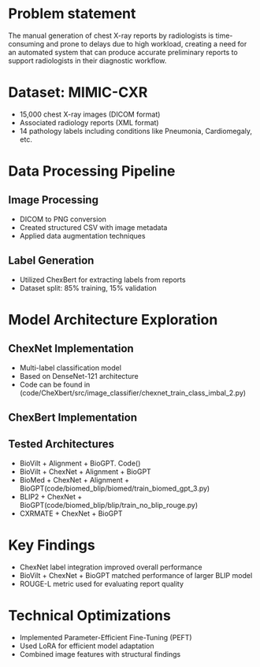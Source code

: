# Problem statement
The manual generation of chest X-ray reports by radiologists is time-consuming and prone to delays due to high workload, creating a need for an automated system that can produce accurate preliminary reports to support radiologists in their diagnostic workflow.


# Dataset: MIMIC-CXR

* 15,000 chest X-ray images (DICOM format)
* Associated radiology reports (XML format)
* 14 pathology labels including conditions like Pneumonia, Cardiomegaly, etc.

# Data Processing Pipeline

## Image Processing

* DICOM to PNG conversion
* Created structured CSV with image metadata
* Applied data augmentation techniques


## Label Generation

* Utilized ChexBert for extracting labels from reports
* Dataset split: 85% training, 15% validation

# Model Architecture Exploration

## ChexNet Implementation

* Multi-label classification model
* Based on DenseNet-121 architecture
* Code can be found in (code/CheXbert/src/image_classifier/chexnet_train_class_imbal_2.py)

## ChexBert Implementation

## Tested Architectures

* BioVilt + Alignment + BioGPT. Code()
* BioVilt + ChexNet + Alignment + BioGPT
* BioMed + ChexNet + Alignment + BioGPT(code/biomed_blip/biomed/train_biomed_gpt_3.py)
* BLIP2 + ChexNet + BioGPT(code/biomed_blip/blip/train_no_blip_rouge.py)
* CXRMATE + ChexNet + BioGPT



# Key Findings

* ChexNet label integration improved overall performance
* BioVilt + ChexNet + BioGPT matched performance of larger BLIP model
* ROUGE-L metric used for evaluating report quality

# Technical Optimizations

* Implemented Parameter-Efficient Fine-Tuning (PEFT)
* Used LoRA for efficient model adaptation
* Combined image features with structural findings



